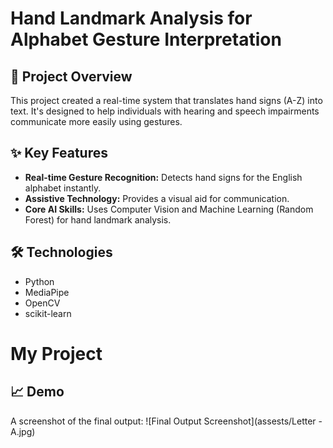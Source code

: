 # Hand Landmark Analysis for Alphabet Gesture Interpretation

## 🚀 Project Overview

This project created a real-time system that translates hand signs (A-Z) into text. It's designed to help individuals with hearing and speech impairments communicate more easily using gestures.

## ✨ Key Features

* **Real-time Gesture Recognition:** Detects hand signs for the English alphabet instantly.
* **Assistive Technology:** Provides a visual aid for communication.
* **Core AI Skills:** Uses Computer Vision and Machine Learning (Random Forest) for hand landmark analysis.

## 🛠️ Technologies

* Python
* MediaPipe
* OpenCV
* scikit-learn

# My Project

## 📈 Demo

A screenshot of the final output:
![Final Output Screenshot](assests/Letter - A.jpg)
